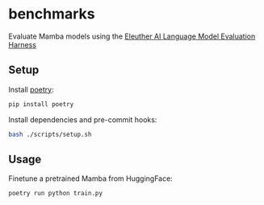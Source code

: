 # benchmarks

Evaluate Mamba models using the [Eleuther AI Language Model Evaluation Harness](https://github.com/EleutherAI/lm-evaluation-harness)

## Setup

Install [poetry](https://python-poetry.org/docs/):

```bash
pip install poetry
```

Install dependencies and pre-commit hooks:

```bash
bash ./scripts/setup.sh
```

## Usage

Finetune a pretrained Mamba from HuggingFace:
```bash
poetry run python train.py
```
